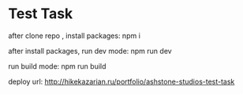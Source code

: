 
# Test Task

after clone repo , install packages: npm i

after install packages, run dev mode: npm run dev

run build mode: npm run build

deploy url: http://hikekazarian.ru/portfolio/ashstone-studios-test-task
